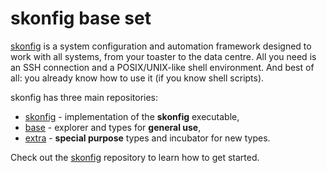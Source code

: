# skonfig base set

[skonfig](https://skonfig.li) is a system configuration and automation framework
designed to work with all systems, from your toaster to the data centre.
All you need is an SSH connection and a POSIX/UNIX-like shell environment.
And best of all: you already know how to use it (if you know shell scripts).

skonfig has three main repositories:

* [skonfig](https://github.com/skonfig/skonfig) - implementation of the **skonfig** executable,
* [base](https://github.com/skonfig/base) - explorer and types for **general use**,
* [extra](https://github.com/skonfig/extra) - **special purpose** types and incubator for new types.

Check out the [skonfig](https://github.com/skonfig/skonfig) repository to learn
how to get started.

